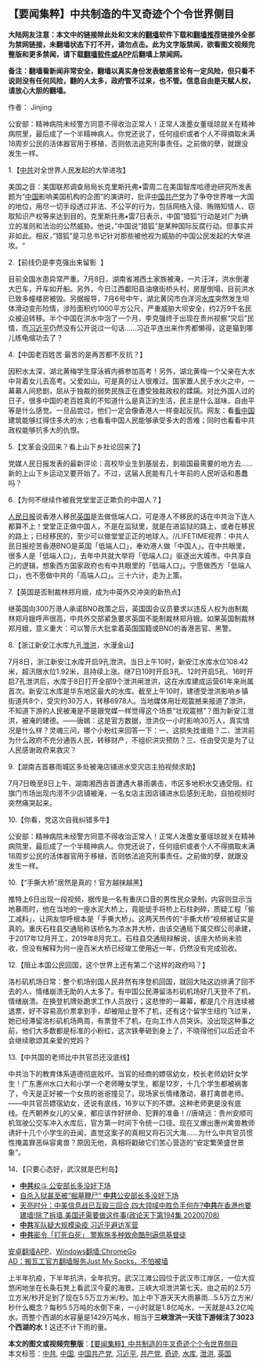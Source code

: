  <h2>【要闻集粹】中共制造的牛叉奇迹个个令世界侧目</h2> <p class="notice"><b>大陆网友注意：本文中的链接除此处和文末的<a href="https://github.com/bannedbook/fanqiang" >翻墙</a>软件下载和<a href="https://github.com/killgcd/justmysocks/blob/master/README.md">翻墙推荐</a>链接外全部为禁网链接，未翻墙状态下打不开，请勿点击。此为文字版禁闻，欲看图文视频完整版和更多禁闻，请下载<a href="https://github.com/bannedbook/fanqiang">翻墙软件或APP</a>后翻墙上禁闻网。</p><p>备注：翻墙看新闻非常安全，翻墙以真实身份发表敏感言论有一定风险，但只看不说则没有任何风险，翻的人太多，政府管不过来，也不管。信息自由是天赋人权，请放心大胆的翻墙。</b></p>  <div class="entry"> <p>作者： Jinjing</p> <p id="summary">公安部：精神病院未经警方同意不得收治正常人！正常人泼墨女董瑶琼就关在精神病院里，最后成了一个半精神病人。你党还说了，任何组织或者个人不得摘取未满18周岁公民的活体器官用于移植，否则依法追究刑事责任。之前做的孽，就跟没发生一样。</p> <p>1.【<a href="https://www.bannedbook.org/bnews/tag/%e4%b8%ad%e5%85%b1/" class="st_tag internal_tag" rel="tag" title="标签 中共 下的日志">中共</a>对全世界人民发起的大举进攻】</p> <p>美国之音：美国联邦调查局局长克里斯托弗•雷周二在美国智库哈德逊研究所发表题为“<span class='wp_keywordlink_affiliate'><a href="https://www.bannedbook.org/" title="中国" target="_blank">中国</a></span>影响美国机构的企图”的演讲时，批评<a href="https://www.bannedbook.org/bnews/tag/%E4%B8%AD%E5%9B%BD/" class="st_tag internal_tag" rel="tag" title="标签 中国 下的日志">中国</a><a href="https://www.bannedbook.org/bnews/tag/%e5%85%b1%e4%ba%a7%e5%85%9a/" class="st_tag internal_tag" rel="tag" title="标签 共产党 下的日志">共产党</a>为了争夺世界唯一大国的地位，用尽一切手段透过非法、不公平的行为，包括网络入侵、贿赂知情人、窃取知识产权等来达到目的。克里斯托弗•雷7日表示，中国“猎狐”行动是对广为确立的准则和法治的公然威胁。他说，”中国说&#8221;猎狐&#8221;是某种国际反腐行动。但事实并非如此。相反，&#8221;猎狐&#8221;是习总书记针对那些被他视为威胁的中国公民发起的大举进攻。“</p> <p>2.【前线仍是李克强出来留影&nbsp; 】</p> <p>目前全国水患异常严重。7月8日，湖南省湘西土家族被淹，一片汪洋，洪水倒灌大巴车，开车如开船。另外，今日江西鄱阳县油墩街桥头村，房屋倒塌，目前洪水已致多幢楼房被毁。另据报导，7月6号中午，湖北黄冈市白洋河<a href="https://www.bannedbook.org/bnews/tag/%e6%b0%b4%e5%ba%93/" class="st_tag internal_tag" rel="tag" title="标签 水库 下的日志">水库</a>突然发生坝体滑动变形险情，涉险面积约1000平方公尺，严重威胁大坝安全，约2万9千名民众被迫转移。半个中国在洪水中泡了一个月，李克强终于出现在贵州视察“灾后”民情，而<a href="https://www.bannedbook.org/bnews/tag/%e4%b9%a0%e8%bf%91%e5%b9%b3/" class="st_tag internal_tag" rel="tag" title="标签 习近平 下的日志">习近平</a>仍然没有公开说过一句话……习近平连出来作秀都懒得，这是猫到哪儿练龟缩功去了？</p> <p>4.【中国老百姓苦 最苦的是再苦都不反抗？】</p>  <p>因积水太深，湖北黄梅学生穿泳裤内裤参加高考！另外，湖北黄梅一个父亲在大水中背着女儿去高考。父爱如山。可是真的让人很难过。国家置人民于水火之中，一幕幕人间悲剧，屈从于独裁的弱势民族正在遭受独裁政权的蹂躏。对比外国人过的日子，很多中国的老百姓真的不知道什么是真正的生活，民主是什么滋味，自由平等是什么感觉。一旦品尝过，他们一定会像香港人一样奋起反抗。网友：看<span class='wp_keywordlink_affiliate'><a href="https://www.secretchina.com/" title="看中国" target="_blank">看中国</a></span>建筑能够扛得住多大的水；也看看中国人民能够承受多大的苦难；同时也看看中共政权能够抗多大的仇恨。</p> <p>5.【文革会没回来？看上山下乡社论回来了】</p> <p>党媒人民日报发表的最新评论：高校毕业生到基层去，到祖国最需要的地方去……新的上山下乡运动又要开始了。不过，这届人民能有几十年前的人民听话和愚蠢吗？</p> <p>6.【为何不继续作被我党堂堂正正欺负的中国人？】</p> <p><span class='wp_keywordlink'><a href="https://www.bannedbook.org/forum2/topic109.html" title="透视人民日报" target="_blank">人民日报</a></span>说香港人移民<a href="https://www.bannedbook.org/bnews/tag/%e8%8b%b1%e5%9b%bd/" class="st_tag internal_tag" rel="tag" title="标签 英国 下的日志">英国</a>是去做低端人口，可是港人不移民的话在中共治下连人都算不上！堂堂正正做中国人，不是在监狱里，就是在进监狱的路上，或者在移民的路上；已经移民的，至少可以做堂堂正正的地球人。//LIFETIME视界：中共人民日报挖苦香港BNO是英国「低端人口」，奉劝港人做「中国人」。在中共眼里，很多人是「低端人口」，去年中共就大举将「低端人口」驱逐出大城市。中共享自己的逻辑，想象西方国家政府也有中共眼里的「低端人口」。宁愿做西方「低端人口」，也不愿做中共的「高端人口」。三十六计，走为上策。</p> <p>7.【英国是否制裁林郑月娥，成为中英外交冲突的新热点】</p> <p>继英国向300万港人承诺BNO政策之后，英国国会议员要求以违反人权为由制裁林郑月娥呼声很高，中共外交部紧急要求英国不能制裁林郑月娥。如果英国制裁林郑月娥，意义重大：可以警示大批拿着英国国籍或BNO的香港恶官、黑警。</p>  <p>8.【浙江新安江水库九孔<a href="https://www.bannedbook.org/bnews/tag/%E6%B3%84%E6%B4%AA/" class="st_tag internal_tag" rel="tag" title="标签 泄洪 下的日志">泄洪</a>，水漫金山】</p> <p>7月8日，浙江新安江水库开启9孔泄洪。当日上午10时，新安江水库水位108.42米，超汛限水位1.92米，且持续上涨。继7日10时开启3孔、12时开启5孔、16时开启7孔泄洪后，水库于8日打开全部9个泄洪闸泄洪，这在水库建成运营61年来尚属首次。新安江水库是华东地区最大的水库。截至上午10时，建德受泄洪影响乡镇街道共8个，受灾约30万人，转移6978人。当地媒体用壮观震撼来报道了泄洪，不知道下游的人民被淹是不是跟党媒一样觉得这个场景“壮观震撼”？图为新安江泄洪，被淹的建德。——唐嫣：这是官方数据，泄洪仅一小时影响30万人，真实情况是什么样？灵魂三问，哪个小粉红来回答一下：一、这损失找谁赔？二、泄洪前为什么政府不充分通告人民，转移财产，不组织洪灾预防？三、任由受灾是为了让人民感谢政府来救灾？</p> <p>9.【湖南吉首暴雨城区多处被淹店铺进水受灾店主拍视频求助】</p> <p>7月7日晚至8日上午，湖南湘西吉首遭遇大暴雨袭击，市区多地积水交通受阻。红旗门市场出现内涝不少店铺被淹，一名女店主因店铺进水后感到无助，自拍视频时突然痛哭起来。</p> <p>10.【你看，党这次自我纠错多牛】</p> <p>公安部：精神病院未经警方同意不得收治正常人！正常人泼墨女董瑶琼就关在精神病院里，最后成了一个半精神病人。你党还说了，任何组织或者个人不得摘取未满18周岁公民的活体器官用于移植，否则依法追究刑事责任。之前做的孽，就跟没发生一样。</p> <p>10.【“手撕大桥”居然是真的！官方越抹越黑】</p>  <p>推特上6日出现一段视频，据传是一名有重庆口音的男性民众录制，内容则显示当地暴雨时，他在当地的一座水泥大桥上，竟能徒手将桥上石柱剥碎，质疑工程「偷工减料」，让网友惊呼根本是「手撕大桥」。这两天热传的“手撕大桥”视频被证实是真的。重庆石柱县交通局称该桥名为凉水井大桥，由该交通局下属交辉公司承建，于2017年12月开工，2019年8月完工。石柱县交通局辩解说，该座大桥尚未验收，但没有解释为何一座百米大桥已经竣工使用近一年，仍然没有完成验收。</p> <p>12.【阻止本国公民回国，这个世界上还有第二个这样的政府吗？】</p> <p>洛杉矶机场日常：整个机场别国人民井然有序登机回国，就回大陆这边排满了回不去的人，情绪崩溃无助的人太多了。有中国公民滞留洛杉矶机场好几天登不了机，情绪崩溃。在换登机牌处跪求工作人员放行；这悲惨的一幕幕，都是几个月连续被退票，好不容易高价票拿到手，却被阻止登不了机，还有这个留学生纽约飞过来，她已经滞留洛杉矶机场两周，有票登不了机，在向工作人员哭诉。没出现这种事之前，他们大多数都是标准的小粉红，这次铁拳砸到身上了，不晓得他们以后还会不会继续歌颂其亲爱的党妈？</p> <p>13.【中共国的老师比中共官员还没底线】</p> <p>中共治下的教育体系道德彻底败坏。当官的经商的嫖宿幼女，校长老师幼奸女学生！广东惠州水口大和小学一个老师睡女学生，都是12岁，十几个学生都被祸害了，今天是正好被一个女孩的爸爸撞见了。现场家长情绪激动，暴打禽兽老师。——中共官员嫖宿幼女，还说有底线，16岁以下的不嫖。这种老师更是没有底线。在兲朝养女儿的父亲，都应该作好拼命、犯罪的准备！//唐靖远：贵州安顺司机驾驶公交车冲入水库后，官方第一时间下令统一口径。现在又爆出惠州禽兽教师诱奸十几个小学生的丑闻，直觉这案子的真相又将石沉大海……为什么中共官员惯性掩盖罪恶纵容禽兽？原因无他，真相将戳破它们苦心营造的“安定繁荣盛世景象”。</p> <p>14、【只要心态好，武汉就是巴利岛】</p> <ul class='op-related-articles' title='相关阅读'> <li><a href='https://www.bannedbook.org/bnews/cbnews/20200709/1358082.html' target='_blank'><b>中共</b>权斗 公安部长多没好下场</a></li> <li><a href='https://www.bannedbook.org/bnews/comments/20200709/1358070.html' target='_blank'>自杀入狱甚至被“掘墓鞭尸” <b>中共</b>公安部长多没好下场</a></li> <li><a href='https://www.bannedbook.org/bnews/cbnews/20200709/1358061.html' target='_blank'>天亮时分：中美信息战已互殴三回合,四大领域中胜负手何在?<b>中共</b>在香港也要建墙!除了拆墙,美国还需要做这件事(政论天下第194集 20200708)</a></li> <li><a href='https://www.bannedbook.org/bnews/comments/20200709/1358030.html' target='_blank'><b>中共</b>军队疑大规模染疫 习近平避访军营</a></li> <li><a href='https://www.bannedbook.org/bnews/renquan/20200709/1358022.html' target='_blank'><b>中共</b>密令「打死白死」 警察施多种致命酷刑逼供基督徒</a></li> </ul> <div class="texttj"> <a href="https://github.com/bannedbook/fanqiang/wiki/%E7%A6%81%E9%97%BB%E7%BD%91%E5%AE%89%E5%8D%93%E7%BF%BB%E5%A2%99%E6%96%B0%E9%97%BBAPP" target="_blank">安卓翻墙APP</a>、<a href="https://github.com/bannedbook/fanqiang/wiki/Chrome%E4%B8%80%E9%94%AE%E7%BF%BB%E5%A2%99%E5%8C%85" target="_blank">Windows翻墙:ChromeGo</a><br/> <a href="https://github.com/killgcd/justmysocks/blob/master/README.md" target="_blank">AD：搬瓦工官方翻墙服务Just My Socks，不怕被墙</a> </div><p>上半年抗疫，下半年抗洪，全年抗穷。武汉江滩公园位于武汉市江岸区，一位大叔悠闲地坐在长条石凳上看武汉今夏的海景。三峡大坝泄洪第七天。由之前的2.5万立方米/秒开足到了现在5.5万立方米/秒。加上中下游天天大雨暴雨…5.5万立方米/秒什么概念？每秒5.5万吨的水倒下来，一小时就是1.8亿吨水，一天就是43.2亿吨水。而整个西湖的水容量是1429万吨水，相当于<strong>三峡泄洪一天往下游倾注了3023个西湖的水！</strong>这还不计下雨的量。</p> <a name='sharetosocial'></a>         <div><b>本文的图文或视频完整版</b>：<a href='https://www.bannedbook.org/bnews/comments/20200709/1358090.html'>【要闻集粹】中共制造的牛叉奇迹个个令世界侧目</a></div>  </div><!--END ENTRY--> <div class="postfooter"> <div>本文标签：<a href="https://www.bannedbook.org/bnews/tag/%e4%b8%ad%e5%85%b1/" rel="tag">中共</a>, <a href="https://www.bannedbook.org/bnews/tag/%E4%B8%AD%E5%9B%BD/" rel="tag">中国</a>, <a href="https://www.bannedbook.org/bnews/tag/%e4%b8%ad%e5%9b%bd%e5%85%b1%e4%ba%a7%e5%85%9a/" rel="tag">中国共产党</a>, <a href="https://www.bannedbook.org/bnews/tag/%e4%b9%a0%e8%bf%91%e5%b9%b3/" rel="tag">习近平</a>, <a href="https://www.bannedbook.org/bnews/tag/%e5%85%b1%e4%ba%a7%e5%85%9a/" rel="tag">共产党</a>, <a href="https://www.bannedbook.org/bnews/tag/%e5%a5%87%e8%bf%b9/" rel="tag">奇迹</a>, <a href="https://www.bannedbook.org/bnews/tag/%e6%b0%b4%e5%ba%93/" rel="tag">水库</a>, <a href="https://www.bannedbook.org/bnews/tag/%E6%B3%84%E6%B4%AA/" rel="tag">泄洪</a>, <a href="https://www.bannedbook.org/bnews/tag/%e8%8b%b1%e5%9b%bd/" rel="tag">英国</a></div>  </div><!--END POSTFOOTER--> 